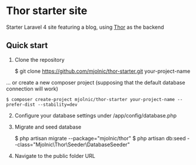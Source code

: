# Thor starter site

Starter Laravel 4 site featuring a blog, using [Thor](https://github.com/mjolnic/Laravel-4-CMS) as the backend

## Quick start

1) Clone the repository


    $ git clone https://github.com/mjolnic/thor-starter.git your-project-name

... or create a new composer project (supposing that the default database connection will work)

    $ composer create-project mjolnic/thor-starter your-project-name --prefer-dist --stability=dev

2) Configure your database settings under /app/config/database.php

3) Migrate and seed database

    $ php artisan migrate --package="mjolnic/thor"
    $ php artisan db:seed --class="Mjolnic\Thor\Seeder\DatabaseSeeder"

4) Navigate to the public folder URL
